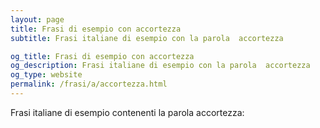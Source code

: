 ```yaml
---
layout: page
title: Frasi di esempio con accortezza 
subtitle: Frasi italiane di esempio con la parola  accortezza

og_title: Frasi di esempio con accortezza 
og_description: Frasi italiane di esempio con la parola  accortezza
og_type: website
permalink: /frasi/a/accortezza.html
---
```


Frasi italiane di esempio contenenti la parola accortezza:


